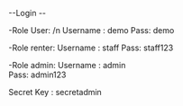 --Login --

-Role User: /n
Username : demo
Pass: demo 

-Role renter: 
Username : staff
Pass: staff123

-Role admin: 
Username : admin  
Pass: admin123

Secret Key : secretadmin
